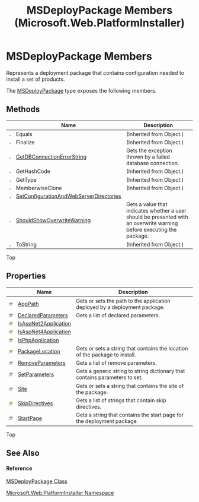 ﻿---
title: MSDeployPackage Members (Microsoft.Web.PlatformInstaller)
TOCTitle: MSDeployPackage Members
ms:assetid: AllMembers.T:Microsoft.Web.PlatformInstaller.MSDeployPackage
ms:mtpsurl: https://msdn.microsoft.com/en-us/library/microsoft.web.platforminstaller.msdeploypackage_members(v=VS.90)
ms:contentKeyID: 22049788
ms.date: 05/02/2012
mtps_version: v=VS.90
---

# MSDeployPackage Members

Represents a deployment package that contains configuration needed to install a set of products.

The [MSDeployPackage](msdeploypackage-class-microsoft-web-platforminstaller.md) type exposes the following members.

## Methods

<table>
<thead>
<tr class="header">
<th> </th>
<th>Name</th>
<th>Description</th>
</tr>
</thead>
<tbody>
<tr class="odd">
<td><img src="images/Dd565996.pubmethod(en-us,VS.90).gif" title="Public method" alt="Public method" /></td>
<td>Equals</td>
<td>(Inherited from Object.)</td>
</tr>
<tr class="even">
<td><img src="images/Dd565996.protmethod(en-us,VS.90).gif" title="Protected method" alt="Protected method" /></td>
<td>Finalize</td>
<td>(Inherited from Object.)</td>
</tr>
<tr class="odd">
<td><img src="images/Dd565996.pubmethod(en-us,VS.90).gif" title="Public method" alt="Public method" /></td>
<td><a href="msdeploypackage-getdbconnectionerrorstring-method-microsoft-web-platforminstaller.md">GetDBConnectionErrorString</a></td>
<td>Gets the exception thrown by a failed database connection.</td>
</tr>
<tr class="even">
<td><img src="images/Dd565996.pubmethod(en-us,VS.90).gif" title="Public method" alt="Public method" /></td>
<td>GetHashCode</td>
<td>(Inherited from Object.)</td>
</tr>
<tr class="odd">
<td><img src="images/Dd565996.pubmethod(en-us,VS.90).gif" title="Public method" alt="Public method" /></td>
<td>GetType</td>
<td>(Inherited from Object.)</td>
</tr>
<tr class="even">
<td><img src="images/Dd565996.protmethod(en-us,VS.90).gif" title="Protected method" alt="Protected method" /></td>
<td>MemberwiseClone</td>
<td>(Inherited from Object.)</td>
</tr>
<tr class="odd">
<td><img src="images/Dd565996.pubmethod(en-us,VS.90).gif" title="Public method" alt="Public method" /></td>
<td><a href="msdeploypackage-setconfigurationandwebserverdirectories-method-microsoft-web-platforminstaller.md">SetConfigurationAndWebServerDirectories</a></td>
<td></td>
</tr>
<tr class="even">
<td><img src="images/Dd565996.pubmethod(en-us,VS.90).gif" title="Public method" alt="Public method" /></td>
<td><a href="msdeploypackage-shouldshowoverwritewarning-method-microsoft-web-platforminstaller.md">ShouldShowOverwriteWarning</a></td>
<td>Gets a value that indicates whether a user should be presented with an overwrite warning before executing the package.</td>
</tr>
<tr class="odd">
<td><img src="images/Dd565996.pubmethod(en-us,VS.90).gif" title="Public method" alt="Public method" /></td>
<td>ToString</td>
<td>(Inherited from Object.)</td>
</tr>
</tbody>
</table>


Top

## Properties

<table>
<thead>
<tr class="header">
<th> </th>
<th>Name</th>
<th>Description</th>
</tr>
</thead>
<tbody>
<tr class="odd">
<td><img src="images/Dd565996.pubproperty(en-us,VS.90).gif" title="Public property" alt="Public property" /></td>
<td><a href="msdeploypackage-apppath-property-microsoft-web-platforminstaller.md">AppPath</a></td>
<td>Gets or sets the path to the application deployed by a deployment package.</td>
</tr>
<tr class="even">
<td><img src="images/Dd565996.pubproperty(en-us,VS.90).gif" title="Public property" alt="Public property" /></td>
<td><a href="msdeploypackage-declaredparameters-property-microsoft-web-platforminstaller.md">DeclaredParameters</a></td>
<td>Gets a list of declared parameters.</td>
</tr>
<tr class="odd">
<td><img src="images/Dd565996.pubproperty(en-us,VS.90).gif" title="Public property" alt="Public property" /></td>
<td><a href="msdeploypackage-isaspnet2application-property-microsoft-web-platforminstaller.md">IsAspNet2Application</a></td>
<td></td>
</tr>
<tr class="even">
<td><img src="images/Dd565996.pubproperty(en-us,VS.90).gif" title="Public property" alt="Public property" /></td>
<td><a href="msdeploypackage-isaspnet4application-property-microsoft-web-platforminstaller.md">IsAspNet4Application</a></td>
<td></td>
</tr>
<tr class="odd">
<td><img src="images/Dd565996.pubproperty(en-us,VS.90).gif" title="Public property" alt="Public property" /></td>
<td><a href="msdeploypackage-isphpapplication-property-microsoft-web-platforminstaller.md">IsPhpApplication</a></td>
<td></td>
</tr>
<tr class="even">
<td><img src="images/Dd565996.pubproperty(en-us,VS.90).gif" title="Public property" alt="Public property" /></td>
<td><a href="msdeploypackage-packagelocation-property-microsoft-web-platforminstaller.md">PackageLocation</a></td>
<td>Gets or sets a string that contains the location of the package to install.</td>
</tr>
<tr class="odd">
<td><img src="images/Dd565996.pubproperty(en-us,VS.90).gif" title="Public property" alt="Public property" /></td>
<td><a href="msdeploypackage-removeparameters-property-microsoft-web-platforminstaller.md">RemoveParameters</a></td>
<td>Gets a list of remove parameters.</td>
</tr>
<tr class="even">
<td><img src="images/Dd565996.pubproperty(en-us,VS.90).gif" title="Public property" alt="Public property" /></td>
<td><a href="msdeploypackage-setparameters-property-microsoft-web-platforminstaller.md">SetParameters</a></td>
<td>Gets a generic string to string dictionary that contains parameters to set.</td>
</tr>
<tr class="odd">
<td><img src="images/Dd565996.pubproperty(en-us,VS.90).gif" title="Public property" alt="Public property" /></td>
<td><a href="msdeploypackage-site-property-microsoft-web-platforminstaller.md">Site</a></td>
<td>Gets or sets a string that contains the site of the package.</td>
</tr>
<tr class="even">
<td><img src="images/Dd565996.pubproperty(en-us,VS.90).gif" title="Public property" alt="Public property" /></td>
<td><a href="msdeploypackage-skipdirectives-property-microsoft-web-platforminstaller.md">SkipDirectives</a></td>
<td>Gets a list of strings that contain skip directives.</td>
</tr>
<tr class="odd">
<td><img src="images/Dd565996.pubproperty(en-us,VS.90).gif" title="Public property" alt="Public property" /></td>
<td><a href="msdeploypackage-startpage-property-microsoft-web-platforminstaller.md">StartPage</a></td>
<td>Gets a string that contains the start page for the deployment package.</td>
</tr>
</tbody>
</table>


Top

## See Also

#### Reference

[MSDeployPackage Class](msdeploypackage-class-microsoft-web-platforminstaller.md)

[Microsoft.Web.PlatformInstaller Namespace](microsoft-web-platforminstaller-namespace.md)

